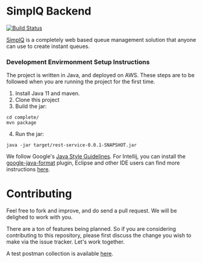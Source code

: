 # SimplQ Backend

[![Build Status](https://travis-ci.org/SimplQ/simplQ-backend.svg?branch=master)](https://travis-ci.org/SimplQ/simplQ-backend)

[SimplQ](https://simplq.me) is a completely web based queue management solution that anyone can use to create instant queues. 

### Development Envirmonment Setup Instructions

The project is written in Java, and deployed on AWS. These steps are to be followed when you are running the project for the first time.

1. Install Java 11 and maven. 
2. Clone this project
3. Build the jar:

```
cd complete/
mvn package
```
4. Run the jar:
```
java -jar target/rest-service-0.0.1-SNAPSHOT.jar
```
We follow Google's [Java Style Guidelines](https://github.com/google/styleguide). For Intellij, you can install the [google-java-format](https://plugins.jetbrains.com/plugin/8527-google-java-format) plugin, Eclipse and other IDE users can find more instructions [here](https://github.com/google/google-java-format).

# Contributing

Feel free to fork and improve, and do send a pull request. We will be delighed to work with you. 

There are a ton of features being planned. So if you are considering contributing to this repository, please first discuss the change you wish to make via the issue tracker. Let's work together.

A test postman collection is available [here](https://www.getpostman.com/collections/252a096a86fc550fb5fb).
